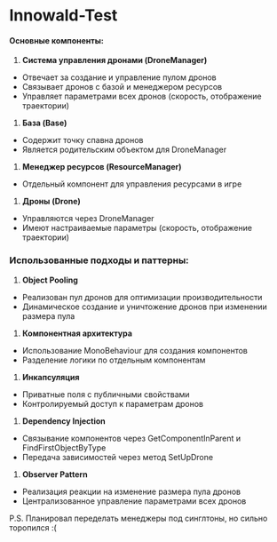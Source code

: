 # Innowald-Test

#### Основные компоненты:
1. **Система управления дронами (DroneManager)**

- Отвечает за создание и управление пулом дронов
- Связывает дронов с базой и менеджером ресурсов
- Управляет параметрами всех дронов (скорость, отображение траектории)

1. **База (Base)**

- Содержит точку спавна дронов
- Является родительским объектом для DroneManager

1. **Менеджер ресурсов (ResourceManager)**

- Отдельный компонент для управления ресурсами в игре

1. **Дроны (Drone)**

- Управляются через DroneManager
- Имеют настраиваемые параметры (скорость, отображение траектории)

### Использованные подходы и паттерны:
1. **Object Pooling**

- Реализован пул дронов для оптимизации производительности
- Динамическое создание и уничтожение дронов при изменении размера пула

1. **Компонентная архитектура**

- Использование MonoBehaviour для создания компонентов
- Разделение логики по отдельным компонентам

1. **Инкапсуляция**

- Приватные поля с публичными свойствами
- Контролируемый доступ к параметрам дронов

1. **Dependency Injection**

- Связывание компонентов через GetComponentInParent и FindFirstObjectByType
- Передача зависимостей через метод SetUpDrone

1. **Observer Pattern**

- Реализация реакции на изменение размера пула дронов
- Централизованное управление параметрами всех дронов

P.S. Планировал переделать менеджеры под синглтоны, но сильно торопился :(
